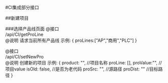 #CI集成部分接口

##新建项目

###选择产品线页面
@接口  
/api/CI/getProLine  
@说明 请求当前所有产品线
示例:
{
	proLines:["AP","商用","PLC"]
}


@接口  
/api/CI/setNewPro  
@说明 创建新的项目
示例:
{
	 product: "",        //项目名称
     proLine: [],
     proValue:"",       //项目value
     isOld: false,      //是否为老代码
     proSrc: "",        //源路径
     proDist: ""        //目标路径
}